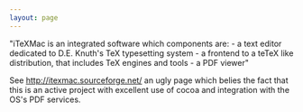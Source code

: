 ```yaml
---
layout: page
---
```


"iTeXMac is an integrated software which components are: - a text editor dedicated to D.E. Knuth's TeX typesetting system - a frontend to a teTeX like distribution, that includes TeX engines and tools - a PDF viewer"

See http://itexmac.sourceforge.net/ an ugly page which belies the fact that this is an active project with excellent use of cocoa and integration with the OS's PDF services.
